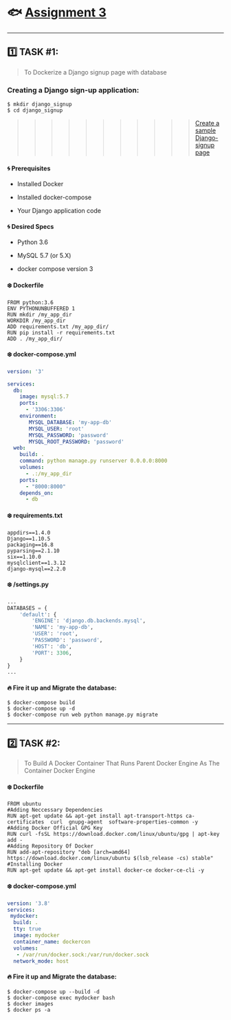 # :fish: [Assignment 3](https://www.youtube.com/watch?v=HzGLd6q9AH0)
--------------------------------------------------
## :one: TASK #1:
> To Dockerize a Django signup page with database

### Creating a Django sign-up application:
```shell
$ mkdir django_signup
$ cd django_signup

```
>>>>>>>>>>>[Create a sample Django-signup page](https://github.com/Shraddhasaini/Django_Adhoc)

#### :cyclone: Prerequisites
* Installed Docker

* Installed docker-compose

* Your Django application code

#### :cyclone: Desired Specs
* Python 3.6

* MySQL 5.7 (or 5.X)

* docker compose version 3

#### :snowflake: Dockerfile
```text
FROM python:3.6
ENV PYTHONUNBUFFERED 1
RUN mkdir /my_app_dir
WORKDIR /my_app_dir
ADD requirements.txt /my_app_dir/
RUN pip install -r requirements.txt
ADD . /my_app_dir/
```
#### :snowflake: docker-compose.yml
```yaml
version: '3'

services:
  db:
    image: mysql:5.7
    ports:
      - '3306:3306'
    environment:
       MYSQL_DATABASE: 'my-app-db'
       MYSQL_USER: 'root'
       MYSQL_PASSWORD: 'password'
       MYSQL_ROOT_PASSWORD: 'password'
  web:
    build: .
    command: python manage.py runserver 0.0.0.0:8000
    volumes:
      - .:/my_app_dir
    ports:
      - "8000:8000"
    depends_on:
      - db
```

#### :snowflake: requirements.txt
```
appdirs==1.4.0
Django==1.10.5
packaging==16.8
pyparsing==2.1.10
six==1.10.0
mysqlclient==1.3.12
django-mysql==2.2.0
```
#### :snowflake: /settings.py
```python
...
DATABASES = {
    'default': {
        'ENGINE': 'django.db.backends.mysql',
        'NAME': 'my-app-db',
        'USER': 'root',
        'PASSWORD': 'password',
        'HOST': 'db',
        'PORT': 3306,
    }
}
...
```
#### :fire: Fire it up and Migrate the database:
```shell
$ docker-compose build
$ docker-compose up -d
$ docker-compose run web python manage.py migrate
```
----------------------
## :two: TASK #2: 
>To Build A Docker Container That Runs Parent Docker Engine As The Container Docker Engine

#### :snowflake: Dockerfile
```text
FROM ubuntu
#Adding Neccessary Dependencies 
RUN apt-get update && apt-get install apt-transport-https ca-certificates  curl  gnupg-agent  software-properties-common -y
#Adding Docker Official GPG Key
RUN curl -fsSL https://download.docker.com/linux/ubuntu/gpg | apt-key add -
#Adding Repository Of Docker
RUN add-apt-repository "deb [arch=amd64] https://download.docker.com/linux/ubuntu $(lsb_release -cs) stable"
#Installing Docker
RUN apt-get update && apt-get install docker-ce docker-ce-cli -y
```

#### :snowflake: docker-compose.yml
```yaml
version: '3.8'
services:
 mydocker:
  build: .
  tty: true
  image: mydocker
  container_name: dockercon
  volumes:
   - /var/run/docker.sock:/var/run/docker.sock
  network_mode: host
```
#### :fire: Fire it up and Migrate the database:
```shell
$ docker-compose up --build -d
$ docker-compose exec mydocker bash
$ docker images
$ docker ps -a
```
